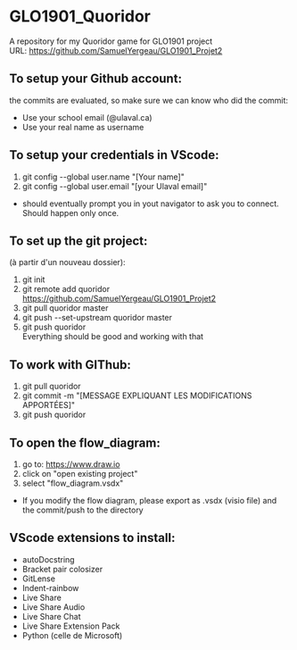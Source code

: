 # GLO1901_Quoridor
A repository for my Quoridor game for GLO1901 project\
URL: https://github.com/SamuelYergeau/GLO1901_Projet2

## To setup your Github account:
the commits are evaluated, so make sure we can know who did the commit:
* Use your school email (@ulaval.ca)
* Use your real name as username

## To setup your credentials in VScode:
1. git config --global user.name "[Your name]"
2. git config --global user.email "[your Ulaval email]"
* should eventually prompt you in yout navigator to ask you to connect. Should happen only once.

## To set up the git project:
(à partir d'un nouveau dossier):
1. git init
2. git remote add quoridor https://github.com/SamuelYergeau/GLO1901_Projet2
3. git pull quoridor master
4. git push --set-upstream quoridor master
5. git push quoridor\
Everything should be good and working with that

## To work with GIThub:
1. git pull quoridor
2. git commit -m "[MESSAGE EXPLIQUANT LES MODIFICATIONS APPORTÉES]"
3. git push quoridor

## To open the flow_diagram:
1. go to: https://www.draw.io 
2. click on "open existing project"
3. select "flow_diagram.vsdx"
* If you modify the flow diagram, please export as .vsdx (visio file) and the commit/push to the directory

## VScode extensions to install:
* autoDocstring
* Bracket pair colosizer
* GitLense
* Indent-rainbow
* Live Share
* Live Share Audio
* Live Share Chat
* Live Share Extension Pack
* Python (celle de Microsoft)

